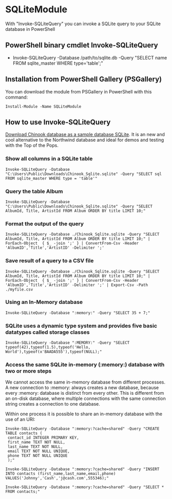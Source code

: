 # SQLiteModule
With "Invoke-SQLiteQuery" you can invoke a SQLite query to your SQLite database in PowerShell


PowerShell binary cmdlet Invoke-SQLiteQuery
------------------------------------------------------------

* Invoke-SQLiteQuery -Database /path/to/sqlite.db -Query "SELECT name FROM sqlite_master WHERE type='table';"


Installation from PowerShell Gallery (PSGallery)
------------------------------------------------

You can download the module from PSGallery in PowerShell with this command:

```Install-Module -Name SQLiteModule```

How to use Invoke-SQLiteQuery
-----------------------------

[Download Chinook database as a sample database SQLite](https://github.com/lerocha/chinook-database/blob/master/ChinookDatabase/DataSources/Chinook_Sqlite.sqlite). It is an new and cool alternative to the Northwind database and ideal for demos and testing with the Top of the Pops.

### Show all columns in a SQLite table

```
Invoke-SQLiteQuery -Database "C:\Users\Public\Downloads\Chinook_Sqlite.sqlite" -Query "SELECT sql FROM sqlite_master WHERE type = 'table'"
 ```
 
### Query the table Album

``` 
Invoke-SQLiteQuery -Database "C:\Users\Public\Downloads\Chinook_Sqlite.sqlite" -Query "SELECT AlbumId, Title, ArtistId FROM Album ORDER BY title LIMIT 10;"
```
### Format the output of the query

```
Invoke-SQLiteQuery -Database ./Chinook_Sqlite.sqlite -Query "SELECT AlbumId, Title, ArtistId FROM Album ORDER BY title LIMIT 10;" | ForEach-Object  { $_ -join ';' } | ConvertFrom-Csv -Header 'AlbumID','Title','ArtistID' -Delimiter ';'
```

### Save result of a query to a CSV file

```
Invoke-SQLiteQuery -Database ./Chinook_Sqlite.sqlite -Query "SELECT AlbumId, Title, ArtistId FROM Album ORDER BY title LIMIT 10;" | ForEach-Object  { $_ -join ';' } | ConvertFrom-Csv -Header 'AlbumID','Title','ArtistID' -Delimiter ';' | Export-Csv -Path ./myfile.csv
```

### Using an In-Memory database

```
Invoke-SQLiteQuery -Database ":memory:" -Query "SELECT 35 + 7;"
```

### SQLite uses a dynamic type system and provides five basic datatypes called storage classes

```
Invoke-SQLiteQuery -Database ":MEMORY:" -Query "SELECT typeof(42),typeof(1.5),typeof('Hello, World'),typeof(x'BAADA555'),typeof(NULL);"
```

### Access the same SQLite in-memory (:memory:) database with two or more steps

We cannot access the same in-memory database from different processes. A new connection to :memory: always creates a new database, because every :memory: database is distinct from every other. This is different from an on-disk database, where multiple connections with the same connection string creates a connection to one database.

Within one process it is possible to share an in-memory database with the use of an URI:

```
Invoke-SQLiteQuery -Database ":memory:?cache=shared" -Query "CREATE TABLE contacts (                              
 contact_id INTEGER PRIMARY KEY,               
 first_name TEXT NOT NULL,
 last_name TEXT NOT NULL,
 email TEXT NOT NULL UNIQUE,
 phone TEXT NOT NULL UNIQUE
 );"

Invoke-SQLiteQuery -Database ":memory:?cache=shared" -Query "INSERT INTO contacts (first_name,last_name,email,phone) VALUES('Johnny','Cash','j@cash.com',555346);"

Invoke-SQLiteQuery -Database ":memory:?cache=shared" -Query "SELECT * FROM contacts;"
```
